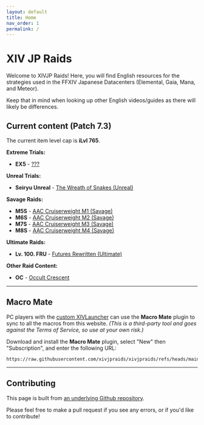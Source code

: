 ```yaml
---
layout: default
title: Home
nav_order: 1
permalink: /
---
```


# XIV JP Raids

Welcome to XIVJP Raids! Here, you will find English resources for the
strategies used in the FFXIV Japanese Datacenters (Elemental, Gaia, Mana, and
Meteor).

Keep that in mind when looking up other English videos/guides as there will
likely be differences.

## Current content (Patch 7.3)

The current item level cap is **iLvl 765**.

**Extreme Trials:**
- **EX5** - [???]({{site.baseurl}}/7.0_dawntrail/extreme_trials/ex5)

**Unreal Trials:**
- **Seiryu Unreal** - [The Wreath of Snakes (Unreal)]({{site.baseurl}}/unreal/seiryu)

**Savage Raids:**
- **M5S** - [AAC Cruiserweight M1 (Savage)]({{site.baseurl}}/7.0_dawntrail/savage_raids/m5s)
- **M6S** - [AAC Cruiserweight M2 (Savage)]({{site.baseurl}}/7.0_dawntrail/savage_raids/m6s)
- **M7S** - [AAC Cruiserweight M3 (Savage)]({{site.baseurl}}/7.0_dawntrail/savage_raids/m7s)
- **M8S** - [AAC Cruiserweight M4 (Savage)]({{site.baseurl}}/7.0_dawntrail/savage_raids/m8s)

**Ultimate Raids:**
- **Lv. 100. FRU** - [Futures Rewritten (Ultimate)]({{site.baseurl}}/ultimates/fru)

**Other Raid Content:**
- **OC** - [Occult Crescent]({{site.baseurl}}/7.0_dawntrail/others/occult_crescent)

---

## Macro Mate

PC players with the [custom XIVLauncher](https://goatcorp.github.io/) can use
the **Macro Mate** plugin to sync to all the macros from this website. *(This
is a third-party tool and goes against the Terms of Service, so use at your own
risk.)*

Download and install the **Macro Mate** plugin, select "New" then
"Subscription", and enter the following URL:
```
https://raw.githubusercontent.com/xivjpraids/xivjpraids/refs/heads/main/macromate.yaml
```

---

## Contributing

This page is built from [an underlying Github repository](https://github.com/xivjpraids/xivjpraids).

Please feel free to make a pull request if you see any errors, or if you'd like
to contribute!

<script data-goatcounter="https://xivjpraids.goatcounter.com/count"
        async src="//gc.zgo.at/count.js"></script>